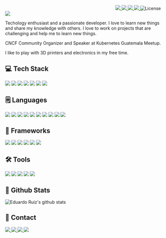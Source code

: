 
<div 
style="text-align: right">

<a href="https://www.linkedin.com/in/adawolfs/">
<img src="https://img.shields.io/badge/-LinkedIn-0077B5?logo=linkedin&logoColor=white"></img>
</a>
<a href="https://twitter.com/adawolfs">
<img src="https://img.shields.io/badge/-Twitter-1DA1F2?logo=twitter&logoColor=white"></img>
</a>
<a href="mailto:adawolfs@gmail.com">
<img src="https://img.shields.io/badge/-Email-D14836?logo=gmail&logoColor=white"></img>
</a>
<a href="https://www.tiktok.com/@adawolfs">
<img src="https://img.shields.io/badge/-TikTok-000000?logo=tiktok&logoColor=white"></img>
</a>
<img src="https://img.shields.io/github/license/adawolfs/adawolfs" alt="License"></img>
</div>

<div>
<img src="https://media2.giphy.com/headers/tverd/wnhJXkg9FM3P.gif"></img>
</div>
<!-- 
<div>
<p style="text-align:center;
margin-top: -80px; 
margin-left: 50%;
transform: translate(-50%, -50%);
font-size: 30px;
margin-bottom:55px">adawolfs</p>
</div> -->


Techology enthusiast and a passionate developer. I love to learn new things and share my knowledge with others. I love to work on projects that are challenging and help me to learn new things.

CNCF Community Organizer and Speaker at Kubernetes Guatemala Meetup.

I like to play with 3D printers and electronics in my free time.



## 💻 Tech Stack
<img src="https://img.shields.io/badge/-Linux-FCC624?logo=linux&logoColor=black"></img>
<img src="https://img.shields.io/badge/-Docker-2496ED?logo=docker&logoColor=white"></img>
<img src="https://img.shields.io/badge/-Podman-892CA0?logo=podman&logoColor=white"></img>
<img src="https://img.shields.io/badge/-Kubernetes-326ce5?logo=kubernetes&logoColor=white"></img>
<img src="https://img.shields.io/badge/-Containerd-575757?logo=containerd&logoColor=white"></img>
<img src="https://img.shields.io/badge/-Ansible-EE0000?logo=ansible&logoColor=white"></img>
<img src="https://img.shields.io/badge/-NGINX-009639?logo=nginx&logoColor=white"></img>

## 🗒️ Languages
<img src="https://img.shields.io/badge/-Python-3776AB?logo=python&logoColor=white"></img>
<img src="https://img.shields.io/badge/-Dart-0175C2?logo=dart&logoColor=white"></img>
<img src="https://img.shields.io/badge/-JavaScript-F7DF1E?logo=javascript&logoColor=black"></img>
<img src="https://img.shields.io/badge/-TypeScript-3178C6?logo=typescript&logoColor=white"></img>
<img src="https://img.shields.io/badge/-Go-00ADD8?logo=go&logoColor=white"></img>
<img src="https://img.shields.io/badge/Kotlin-0095D5?logo=kotlin&logoColor=white"></img>
<img src="https://img.shields.io/badge/C%2B%2B-00599C?logo=c%2B%2B&logoColor=white"></img>
<img src="https://img.shields.io/badge/C-00599C?logo=c&logoColor=white"></img>
<img src="https://img.shields.io/badge/-Rust-000000?logo=rust&logoColor=white"></img>
<img src="https://img.shields.io/badge/WASM-654FF0?logo=webassembly&logoColor=white"></img>

## 🧩 Frameworks 
<img src="https://img.shields.io/badge/-Flask-000000?logo=flask&logoColor=white"></img>
<img src="https://img.shields.io/badge/-Django-092E20?logo=django&logoColor=white"></img>
<img src="https://img.shields.io/badge/-Vue.js-4FC08D?logo=vue.js&logoColor=white"></img>
<img src="https://img.shields.io/badge/-React-61DAFB?logo=react&logoColor=white"></img>
<img src="https://img.shields.io/badge/-Flutter-02569B?logo=flutter&logoColor=white"></img>
<img src="https://img.shields.io/badge/-Arduino-00979D?logo=arduino&logoColor=white"></img>




## 🛠️ Tools
<img src="https://img.shields.io/badge/-Git-F05032?logo=git&logoColor=white"></img>
<img src="https://img.shields.io/badge/-GitHub-181717?logo=github&logoColor=white"></img>
<img src="https://img.shields.io/badge/-GitLab-FCA121?logo=gitlab&logoColor=white"></img>
<img src="https://img.shields.io/badge/-Jira-0052CC?logo=jira&logoColor=white"></img>
<img src="https://img.shields.io/badge/-Confluence-172B4D?logo=confluence&logoColor=white"></img>


## 📡 Github Stats
![Eduardo Ruiz's github stats](https://github-readme-stats.vercel.app/api?username=adawolfs&show_icons=true&hide_border=true)

## 📧 Contact


<a href="https://www.linkedin.com/in/adawolfs/">
<img src="https://img.shields.io/badge/-LinkedIn-0077B5?logo=linkedin&logoColor=white"></img>
</a>
<a href="https://twitter.com/adawolfs">
<img src="https://img.shields.io/badge/-Twitter-1DA1F2?logo=twitter&logoColor=white"></img>
</a>
<a href="mailto:adawolfs@gmail.com">
<img src="https://img.shields.io/badge/-Email-D14836?logo=gmail&logoColor=white"></img>
</a>
<a href="https://www.tiktok.com/@adawolfs">
<img src="https://img.shields.io/badge/-TikTok-000000?logo=tiktok&logoColor=white"></img>
</a>
